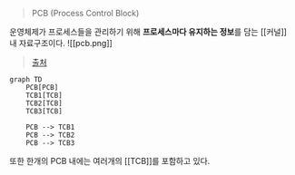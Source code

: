 > PCB (Process Control Block)

운영체제가 프로세스들을 관리하기 위해 **프로세스마다 유지하는 정보**를 담는 [[커널]] 내 자료구조이다.
![[pcb.png]]
> [출처](https://velog.io/@turningtwenty/%EC%9A%B4%EC%98%81%EC%B2%B4%EC%A0%9COperating-System-%ED%94%84%EB%A1%9C%EC%84%B8%EC%8A%A4%EC%99%80-%ED%94%84%EB%A1%9C%EC%84%B8%EC%8A%A4-%EA%B4%80%EB%A6%AC)

```mermaid
graph TD
    PCB[PCB]
    TCB1[TCB]
    TCB2[TCB]
    TCB3[TCB]

    PCB --> TCB1
    PCB --> TCB2
    PCB --> TCB3

```
또한 한개의 PCB 내에는 여러개의 [[TCB]]를 포함하고 있다.
